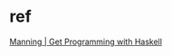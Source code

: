 # ref
[Manning | Get Programming with Haskell](https://www.manning.com/books/get-programming-with-haskell)
